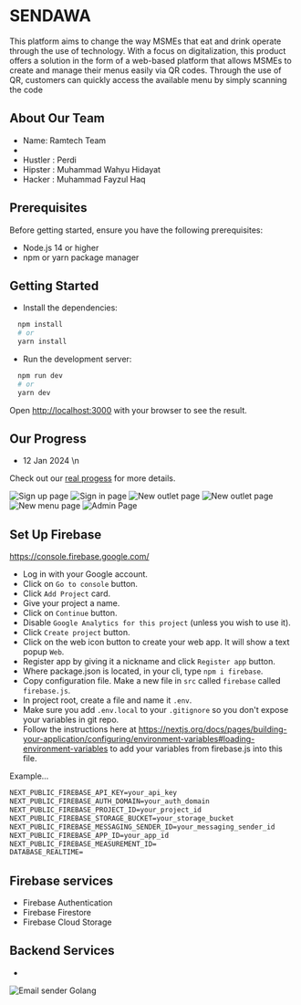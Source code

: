 # SENDAWA

This platform aims to change the way MSMEs that eat and drink operate through the use of technology. With a focus on digitalization, this product offers a solution in the form of a web-based platform that allows MSMEs to create and manage their menus easily via QR codes. Through the use of QR, customers can quickly access the available menu by simply scanning the code

## About Our Team
- Name: Ramtech Team
- 
- Hustler : Perdi
- Hipster : Muhammad Wahyu Hidayat
- Hacker : Muhammad Fayzul Haq


## Prerequisites

Before getting started, ensure you have the following prerequisites:

- Node.js 14 or higher
- npm or yarn package manager

## Getting Started

- Install the dependencies:

```bash
  npm install
  # or
  yarn install
```

- Run the development server:

```bash
  npm run dev
  # or
  yarn dev
```

Open [http://localhost:3000](http://localhost:3000) with your browser to see the result.


## Our Progress
- 12 Jan 2024 \n

Check out our [real progess](https://sendawa.vercel.app/) for more details.

![Sign up page](doc/stage2/signUp.png)
![Sign in page](doc/stage2/signIn.png)
![New outlet page](doc/stage2/New-outlet.png)
![New outlet page](doc/stage2/send-email.jpeg)
![New menu page](doc/stage2/createMenu.png)
![Admin Page](doc/stage2/admin.png)


## Set Up Firebase

<https://console.firebase.google.com/>

- Log in with your Google account.
- Click on `Go to console` button.
- Click `Add Project` card.
- Give your project a name.
- Click on `Continue` button.
- Disable `Google Analytics for this project` (unless you wish to use it).
- Click `Create project` button.
- Click on the web icon button to create your web app. It will show a text popup `Web`.
- Register app by giving it a nickname and click `Register app` button.
- Where package.json is located, in your cli, type `npm i firebase`.
- Copy configuration file. Make a new file in `src` called `firebase` called `firebase.js`.
- In project root, create a file and name it `.env`.
- Make sure you add `.env.local` to your `.gitignore` so you don't expose your variables in git repo.
- Follow the instructions here at <https://nextjs.org/docs/pages/building-your-application/configuring/environment-variables#loading-environment-variables> to add your variables from firebase.js into this file.

Example...

```md
NEXT_PUBLIC_FIREBASE_API_KEY=your_api_key
NEXT_PUBLIC_FIREBASE_AUTH_DOMAIN=your_auth_domain
NEXT_PUBLIC_FIREBASE_PROJECT_ID=your_project_id
NEXT_PUBLIC_FIREBASE_STORAGE_BUCKET=your_storage_bucket
NEXT_PUBLIC_FIREBASE_MESSAGING_SENDER_ID=your_messaging_sender_id
NEXT_PUBLIC_FIREBASE_APP_ID=your_app_id
NEXT_PUBLIC_FIREBASE_MEASUREMENT_ID=
DATABASE_REALTIME=
```
## Firebase services
- Firebase Authentication
- Firebase Firestore
- Firebase Cloud Storage


## Backend Services
- 
![Email sender Golang](https://github.com/zpenct/EmailGolang)